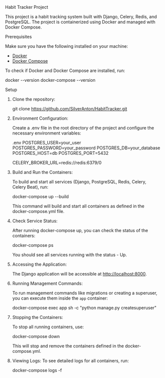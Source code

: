 
Habit Tracker Project

This project is a habit tracking system built with Django, Celery, Redis, and PostgreSQL. The project is containerized using Docker and managed with Docker Compose.

Prerequisites

Make sure you have the following installed on your machine:
- [Docker](https://docs.docker.com/get-docker/)
- [Docker Compose](https://docs.docker.com/compose/install/)

To check if Docker and Docker Compose are installed, run:

docker --version
docker-compose --version


Setup

1. Clone the repository:

   
   git clone https://github.com/SilverAnton/HabitTracker.git
   
   

2. Environment Configuration:

   Create a .env file in the root directory of the project and configure the necessary environment variables:

   .env
   POSTGRES_USER=your_user
   POSTGRES_PASSWORD=your_password
   POSTGRES_DB=your_database
   POSTGRES_HOST=db
   POSTGRES_PORT=5432

   CELERY_BROKER_URL=redis://redis:6379/0
   

3. Build and Run the Containers:

   To build and start all services (Django, PostgreSQL, Redis, Celery, Celery Beat), run:

   
   docker-compose up --build
   

   This command will build and start all containers as defined in the docker-compose.yml file.

4. Check Service Status:

   After running docker-compose up, you can check the status of the containers:

   
   docker-compose ps
   

   You should see all services running with the status - Up.

5. Accessing the Application:

   The Django application will be accessible at [http://localhost:8000](http://localhost:8000).

6. Running Management Commands:

   To run management commands like migrations or creating a superuser, you can execute them inside the `app` container:

   
   docker-compose exec app sh -c "python manage.py createsuperuser"
   

7. Stopping the Containers:

   To stop all running containers, use:

   
   docker-compose down
   

   This will stop and remove the containers defined in the docker-compose.yml.



8. Viewing Logs:
   To see detailed logs for all containers, run:

  
   docker-compose logs -f
   

